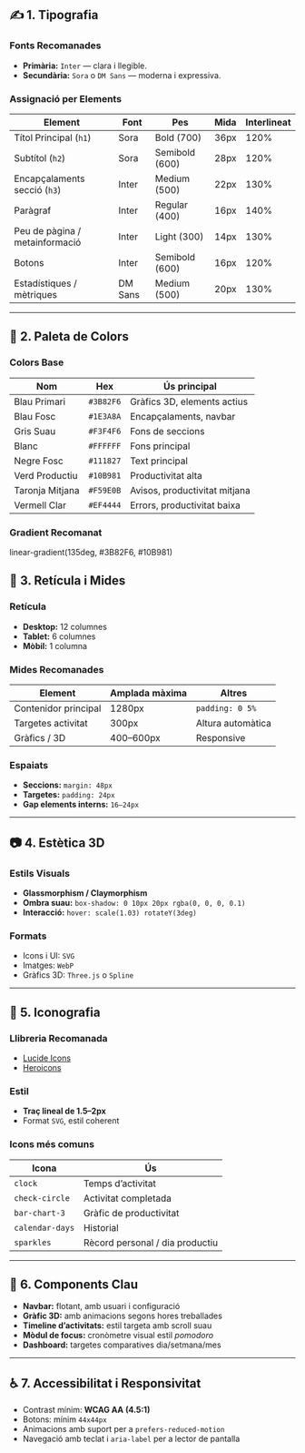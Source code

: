 

## ✍️ 1. Tipografia

### Fonts Recomanades
- **Primària:** `Inter` — clara i llegible.
- **Secundària:** `Sora` o `DM Sans` — moderna i expressiva.

### Assignació per Elements

| Element                          | Font      | Pes           | Mida   | Interlineat |
|----------------------------------|-----------|---------------|--------|-------------|
| Títol Principal (`h1`)           | Sora      | Bold (700)    | 36px   | 120%        |
| Subtítol (`h2`)                  | Sora      | Semibold (600)| 28px   | 120%        |
| Encapçalaments secció (`h3`)     | Inter     | Medium (500)  | 22px   | 130%        |
| Paràgraf                         | Inter     | Regular (400) | 16px   | 140%        |
| Peu de pàgina / metainformació  | Inter     | Light (300)   | 14px   | 130%        |
| Botons                           | Inter     | Semibold (600)| 16px   | 120%        |
| Estadístiques / mètriques        | DM Sans   | Medium (500)  | 20px   | 130%        |

---

## 🎨 2. Paleta de Colors

### Colors Base

| Nom                | Hex       | Ús principal                           |
|--------------------|-----------|----------------------------------------|
| Blau Primari       | `#3B82F6` | Gràfics 3D, elements actius            |
| Blau Fosc          | `#1E3A8A` | Encapçalaments, navbar                 |
| Gris Suau          | `#F3F4F6` | Fons de seccions                       |
| Blanc              | `#FFFFFF` | Fons principal                         |
| Negre Fosc         | `#111827` | Text principal                         |
| Verd Productiu     | `#10B981` | Productivitat alta                     |
| Taronja Mitjana    | `#F59E0B` | Avisos, productivitat mitjana          |
| Vermell Clar       | `#EF4444` | Errors, productivitat baixa            |

### Gradient Recomanat
linear-gradient(135deg, #3B82F6, #10B981)
## 🧱 3. Retícula i Mides

### Retícula

- **Desktop:** 12 columnes
- **Tablet:** 6 columnes
- **Mòbil:** 1 columna

### Mides Recomanades

| Element               | Amplada màxima | Altres |
|-----------------------|----------------|--------|
| Contenidor principal  | 1280px         | `padding: 0 5%` |
| Targetes activitat    | 300px          | Altura automàtica |
| Gràfics / 3D          | 400–600px      | Responsive |

### Espaiats

- **Seccions:** `margin: 48px`
- **Targetes:** `padding: 24px`
- **Gap elements interns:** `16–24px`

---

## 📷 4. Estètica 3D

### Estils Visuals

- **Glassmorphism / Claymorphism**
- **Ombra suau:** `box-shadow: 0 10px 20px rgba(0, 0, 0, 0.1)`
- **Interacció:** `hover: scale(1.03) rotateY(3deg)`

### Formats

- Icons i UI: `SVG`
- Imatges: `WebP`
- Gràfics 3D: `Three.js` o `Spline`

---

## 🧩 5. Iconografia

### Llibreria Recomanada

- [Lucide Icons](https://lucide.dev)
- [Heroicons](https://heroicons.com)

### Estil

- **Traç lineal de 1.5–2px**
- Format `SVG`, estil coherent

### Icons més comuns

| Icona           | Ús                               |
|------------------|----------------------------------|
| `clock`          | Temps d’activitat                |
| `check-circle`   | Activitat completada             |
| `bar-chart-3`    | Gràfic de productivitat          |
| `calendar-days`  | Historial                        |
| `sparkles`       | Rècord personal / dia productiu  |

---

## 🧠 6. Components Clau

- **Navbar:** flotant, amb usuari i configuració
- **Gràfic 3D:** amb animacions segons hores treballades
- **Timeline d’activitats:** estil targeta amb scroll suau
- **Mòdul de focus:** cronòmetre visual estil *pomodoro*
- **Dashboard:** targetes comparatives dia/setmana/mes

---

## ♿ 7. Accessibilitat i Responsivitat

- Contrast mínim: **WCAG AA (4.5:1)**
- Botons: mínim `44x44px`
- Animacions amb suport per a `prefers-reduced-motion`
- Navegació amb teclat i `aria-label` per a lector de pantalla


